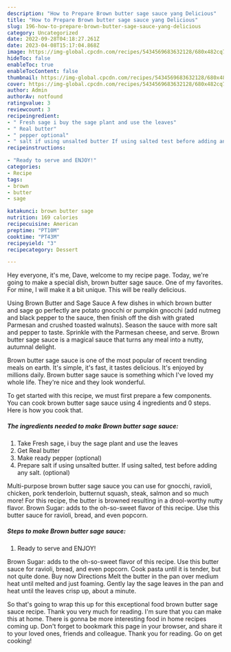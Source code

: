 ```yaml
---
description: "How to Prepare Brown butter sage sauce yang Delicious"
title: "How to Prepare Brown butter sage sauce yang Delicious"
slug: 196-how-to-prepare-brown-butter-sage-sauce-yang-delicious
category: Uncategorized
date: 2022-09-28T04:18:27.261Z
date: 2023-04-08T15:17:04.868Z
image: https://img-global.cpcdn.com/recipes/5434569683632128/680x482cq70/brown-butter-sage-sauce-recipe-main-photo.jpg
hideToc: false
enableToc: true
enableTocContent: false
thumbnail: https://img-global.cpcdn.com/recipes/5434569683632128/680x482cq70/brown-butter-sage-sauce-recipe-main-photo.jpg
cover: https://img-global.cpcdn.com/recipes/5434569683632128/680x482cq70/brown-butter-sage-sauce-recipe-main-photo.jpg
author: Admin
authorAv: notfound
ratingvalue: 3
reviewcount: 3
recipeingredient:
- " Fresh sage i buy the sage plant and use the leaves"
- " Real butter"
- " pepper optional"
- " salt if using unsalted butter If using salted test before adding any salt optional"
recipeinstructions:

- "Ready to serve and ENJOY!"
categories:
- Recipe
tags:
- brown
- butter
- sage

katakunci: brown butter sage 
nutrition: 169 calories
recipecuisine: American
preptime: "PT10M"
cooktime: "PT43M"
recipeyield: "3"
recipecategory: Dessert

---
```



Hey everyone, it's me, Dave, welcome to my recipe page. Today, we're going to make a special dish, brown butter sage sauce. One of my favorites. For mine, I will make it a bit unique. This will be really delicious.

Using Brown Butter and Sage Sauce A few dishes in which brown butter and sage go perfectly are potato gnocchi or pumpkin gnocchi (add nutmeg and black pepper to the sauce, then finish off the dish with grated Parmesan and crushed toasted walnuts). Season the sauce with more salt and pepper to taste. Sprinkle with the Parmesan cheese, and serve. Brown butter sage sauce is a magical sauce that turns any meal into a nutty, autumnal delight.

Brown butter sage sauce is one of the most popular of recent trending meals on earth. It's simple, it's fast, it tastes delicious. It's enjoyed by millions daily. Brown butter sage sauce is something which I've loved my whole life. They're nice and they look wonderful.


To get started with this recipe, we must first prepare a few components. You can cook brown butter sage sauce using 4 ingredients and 0 steps. Here is how you cook that.

<!--inarticleads1-->

##### The ingredients needed to make Brown butter sage sauce:

1. Take  Fresh sage, i buy the sage plant and use the leaves
1. Get  Real butter
1. Make ready  pepper (optional)
1. Prepare  salt if using unsalted butter. If using salted, test before adding any salt. (optional)


Multi-purpose brown butter sage sauce you can use for gnocchi, ravioli, chicken, pork tenderloin, butternut squash, steak, salmon and so much more! For this recipe, the butter is browned resulting in a drool-worthy nutty flavor. Brown Sugar: adds to the oh-so-sweet flavor of this recipe. Use this butter sauce for ravioli, bread, and even popcorn. 

<!--inarticleads2-->

##### Steps to make Brown butter sage sauce:


1. Ready to serve and ENJOY!

Brown Sugar: adds to the oh-so-sweet flavor of this recipe. Use this butter sauce for ravioli, bread, and even popcorn. Cook pasta until it is tender, but not quite done. Buy now Directions Melt the butter in the pan over medium heat until melted and just foaming. Gently lay the sage leaves in the pan and heat until the leaves crisp up, about a minute. 

So that's going to wrap this up for this exceptional food brown butter sage sauce recipe. Thank you very much for reading. I'm sure that you can make this at home. There is gonna be more interesting food in home recipes coming up. Don't forget to bookmark this page in your browser, and share it to your loved ones, friends and colleague. Thank you for reading. Go on get cooking!
